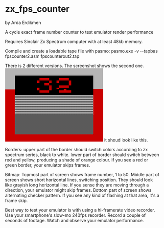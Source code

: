 # zx_fps_counter 
by Arda Erdikmen

A cycle exact frame number counter to test emulator render performance


Requires Sinclair Zx Spectrum computer with at least 48kb memory.

Compile and create a loadable tape file with pasmo:
pasmo.exe -v --tapbas fpscounter2.asm fpscounterout2.tap

There is 2 different versions. The screenshot shows the second one.
![Fps Counter Screenshot](https://github.com/ref-xx/zx_fps_counter/blob/main/fpscounter_screenrecord.gif?raw=true)
it shoud look like this. 

Borders:
upper part of the border should switch colors according to zx spectrum series, black to white.
lower part of border should switch between red and yellow, producing a shade of orange colour. If you see a red or green border, your emulator skips frames.

Bitmap:
Topmost part of screen shows frame number, 1 to 50.
Middle part of screen shows short horizontal lines, switching position. They should look like grayish long horizontal line. If you sense they are moving through a direction, your emulator might skip frames.
Bottom part of screen shows alternating checker pattern. If you see any kind of flashing at that area, it's a frame skip.

Best way to test your emulator is with using a hi-framerate video recorder. Use your smartphone's slow-mo 240fps recorder. Record a couple of seconds of footage. Watch and observe your emulator performance.



